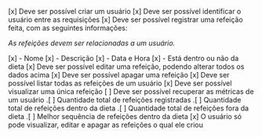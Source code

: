 [x] Deve ser possível criar um usuário
[x] Deve ser possível identificar o usuário entre as requisições
[x] Deve ser possível registrar uma refeição feita, com as seguintes informações:

_As refeições devem ser relacionadas a um usuário._

[x] - Nome
[x] - Descrição
[x] - Data e Hora
[x] - Está dentro ou não da dieta
[x] Deve ser possível editar uma refeição, podendo alterar todos os dados acima
[x] Deve ser possível apagar uma refeição
[x] Deve ser possível listar todas as refeições de um usuário
[x] Deve ser possível visualizar uma única refeição
[ ] Deve ser possível recuperar as métricas de um usuário
.[ ] Quantidade total de refeições registradas
.[ ] Quantidade total de refeições dentro da dieta
.[ ] Quantidade total de refeições fora da dieta
.[ ] Melhor sequência de refeições dentro da dieta
[x] O usuário só pode visualizar, editar e apagar as refeições o qual ele criou
